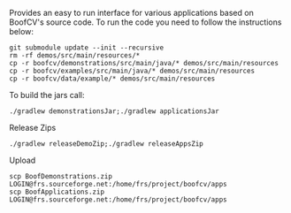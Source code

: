 Provides an easy to run interface for various applications based on
BoofCV's source code. To run the code you need to follow the instructions
below:

```commandline
git submodule update --init --recursive
rm -rf demos/src/main/resources/*
cp -r boofcv/demonstrations/src/main/java/* demos/src/main/resources
cp -r boofcv/examples/src/main/java/* demos/src/main/resources
cp -r boofcv/data/example/* demos/src/main/resources
```

To build the jars call:
```commandline
./gradlew demonstrationsJar;./gradlew applicationsJar
```

Release Zips
```commandline
./gradlew releaseDemoZip;./gradlew releaseAppsZip
```

Upload

```commandline
scp BoofDemonstrations.zip LOGIN@frs.sourceforge.net:/home/frs/project/boofcv/apps
scp BoofApplications.zip LOGIN@frs.sourceforge.net:/home/frs/project/boofcv/apps
```
